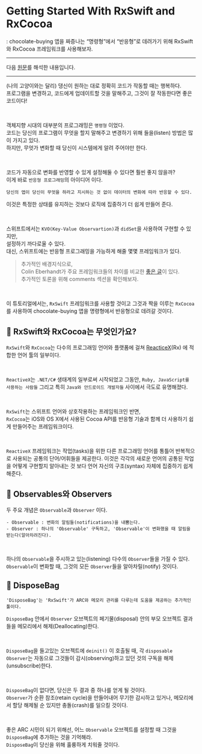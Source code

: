 # Getting Started With RxSwift and RxCocoa

: chocolate-buying 앱을 짜증나는 “명령형”에서 “반응형”로 데려가기 위해 RxSwift와 RxCocoa 프레임워크를 사용해보자.

---

다음 [원문](https://www.raywenderlich.com/1228891-getting-started-with-rxswift-and-rxcocoa)를 해석한 내용입니다.

---

(나의 고양이와는 달리) 댕신이 원하는 대로 정확히 코드가 작동할 때는 행복하다.  
프로그램을 변경하고, 코드에게 업데이트할 것을 말해주고, 그것이 잘 작동한다면 좋은 코드이다!

</br>

객체지향 시대의 대부분의 프로그래밍은 `명령형` 이었다.  
코드는 당신의 프로그램이 무엇을 할지 말해주고 변경하기 위해 들을(listen) 방법은 많이 가지고 있다.  
하지만, 무엇가 변화할 때 당신이 시스템에게 알려 주어야만 한다.

</br>

코드가 자동으로 변화를 반영할 수 있게 설정해둘 수 있다면 훨씬 좋지 않을까?  
이게 바로 `반응형 프로그래밍`의 아이디어 이다.
```
당신의 앱이 당신이 무엇을 하라고 지시하는 것 없이 데이터의 변화에 따라 반응할 수 있다.
```
이것은 특정한 상태를 유지하는 것보다 로직에 집중하기 더 쉽게 만들어 준다.

</br>

스위프트에서는 `KVO(Key-Value Observartion)`과 `didSet`을 사용하여 구현할 수 있지만,  
설정하기 까다로울 수 있다.  
대신, 스위프트에는 반응형 프로그래밍을 가능하게 해줄 몇몇 프레임워크가 있다.


> 추가적인 배경지식으로,  
> Colin Eberhandt가 주요 프레임워크들의 차이를 비교한 [좋은 글](https://www.raywenderlich.com/1190-reactivecocoa-vs-rxswift)이 있다.  
> 추가적인 토론을 위해 comments 섹션을 확인해보자.

</br>

이 튜토리얼에서는, `RxSwift` 프레임워크를 사용할 것이고 그것과 짝을 이루는 `RxCocoa`를 사용하여 chocolate-buying 앱을 명령형에서 반응형으로 데려갈 것이다.

## 💬 RxSwift와 RxCocoa는 무엇인가요?

`RxSwift`와 `RxCocoa`는 다수의 프로그래밍 언어와 플랫폼에 걸쳐 [ReacticeX](http://reactivex.io/)(Rx) 에 적합한 언어 툴의 일부이다.  

</br>

`ReactiveX`는 `.NET/C#` 생태계의 일부로써 시작되었고 그동안, `Ruby, JavaScript를 사용하는 사람들` 그리고 특히 `Java와 안드로이드 개발자들` 사이에서 극도로 유명해졌다.  

</br>

`RxSwift`는 스위프트 언어와 상호작용하는 프레임워크인 반면,  
`RxCocoa`는 iOS와 OS X에서 사용된 Cocoa API를 반응형 기술과 함께 더 사용하기 쉽게 만들어주는 프레임워크이다.

</br>

`ReactiveX` 프레임워크는 작업(tasks)을 위한 다른 프로그래밍 언어를 통틀어 반복적으로 사용되는 공통의 단어/어휘들을 제공한다.
이것은 각각의 새로운 언어의 공통된 작업을 어떻게  구현할지 알아내는 것 보다 언어 자신의 구조(syntax) 자체에 집중하기 쉽게 해준다.

## 💬 Observables와 Observers

두 주요 개념은 `Observable`과 `Observer` 이다.
```
- Observable : 변화의 알림들(notifications)을 내뿜는다.
- Observer : 하나의 'Observable' 구독하고, 'Observable'이 변화했을 때 알림을 받는다(알아차려진다).
```

</br>

하나의 `Observable`을 주시하고 있는(listening) 다수의 `Observer`들을 가질 수 있다.  
`Observable`이 변화할 때, 그것의 모든 `Observer`들을 알아차릴(notify) 것이다.

## 💬 DisposeBag
```
'DisposeBag'는 'RxSwift'가 ARC와 메모리 관리를 다루는데 도움을 제공하는 추가적인 툴이다.  
```
`DisposeBag` 안에서 `Observer` 오브젝트의 페기물(disposal) 안의 부모 오브젝트 결과들을 메모리에서 해제(Deallocating)한다.

</br>

`DisposeBag`을 들고있는 오브젝트에 `deinit()` 이 호출될 때, 각 `disposable Observer`는 자동으로 그것들이 감시(observing)하고 있던 것의 구독을 해제(unsubscribe)한다.

</br>

`DisposeBag`이 없다면, 당신은 두 결과 중 하나를 얻게 될 것이다.  
`Observer`가 순환 참조(retain cycle)을 만들어내어 무기한 감시하고 있거나, 메모리에서 할당 해제될 순 있지만 충돌(crash)를 일으킬 것이다.

</br>

좋은 ARC 시민이 되기 위해선, 어느 `Observable` 오브젝트를 설정할 때 그것을 `DisposeBag`에 추가하는 것을 기억해라.  
`DisposeBag`이 당신을 위해 훌륭하게 치워줄 것이다.
